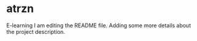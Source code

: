 # atrzn
E-learning
I am editing the README file. Adding some more details about the project description.
